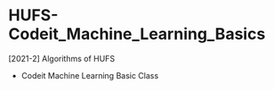 # HUFS-Codeit_Machine_Learning_Basics
[2021-2] Algorithms of HUFS
- Codeit Machine Learning Basic Class 
